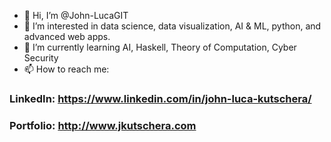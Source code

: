 - 👋 Hi, I’m @John-LucaGIT
- 👀 I’m interested in data science, data visualization, AI & ML, python, and advanced web apps.
- 🌱 I’m currently learning AI, Haskell, Theory of Computation, Cyber Security
- 📫 How to reach me:
### LinkedIn: https://www.linkedin.com/in/john-luca-kutschera/
### Portfolio: http://www.jkutschera.com


<!---
John-LucaGIT/John-LucaGIT is a ✨ special ✨ repository because its `README.md` (this file) appears on your GitHub profile.
You can click the Preview link to take a look at your changes.
--->
